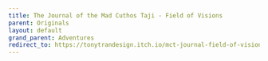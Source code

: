 ```yaml
---
title: The Journal of the Mad Cuthos Taji - Field of Visions
parent: Originals
layout: default
grand_parent: Adventures
redirect_to: https://tonytrandesign.itch.io/mct-journal-field-of-visions
---
```


